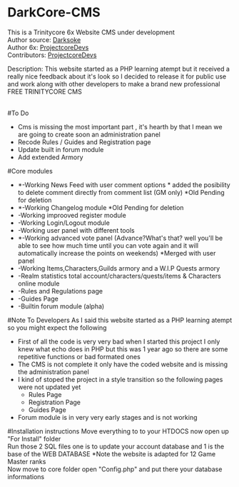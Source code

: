 # DarkCore-CMS
This is a Trinitycore 6x Website CMS under development<br>
Author source: <a href="https://github.com/darksoke">Darksoke</a><br>
Author 6x: <a href="https://github.com/ProjectcoreDevs">ProjectcoreDevs</a><br>
Contributors: <a href="https://github.com/ProjectcoreDevs">ProjectcoreDevs<a><br>

Description: This website started as a PHP learning atempt but it received a really nice feedback about it's look so I decided to release it for public use and work along with other developers to make a brand new professional FREE TRINITYCORE CMS<br><br>

#To Do
<ul>
    <li>Cms is missing the most important part , it's hearth by that I mean we are going to create soon an administration panel</li>
    <li>Recode Rules / Guides and Registration page</li>
    <li>Update built in forum module</li>
    <li>Add extended Armory</li>
</ul>

#Core modules
<ul>
    <li>*-Working News Feed with user comment options * added the posibility to delete comment directly from comment list (GM only)           *Old Pending for deletion</li>
    <li>*-Working Changelog module *Old Pending for deletion</li>
    <li>-Working improoved register module</li>
    <li>-Working Login/Logout module</li>
    <li>-Working user panel with different tools</li>
    <li>*-Working advanced vote panel (Advance?What's that? well you'll be able to see how much time until you can vote again and it          will automatically increase the points on weekends) *Merged with user panel</li>
    <li>-Working Items,Characters,Guilds armory and a W.I.P Quests armory</li>
    <li>-Realm statistics total account/characters/quests/items & Characters online module</li>
    <li>-Rules and Regulations page</li>
    <li>-Guides Page</li>
    <li>-Builtin forum module (alpha)</li>
</ul>

#Note To Developers
As I said this website started as a PHP learning atempt so you might expect the following<br>
<ul>
    <li>First of all the code is very very bad when I started this project I only knew what echo does in PHP but this was 1 year ago so there are some repetitive functions or bad formated ones</li>
    <li>The CMS is not complete it only have the coded website and is missing the administration panel</li>
    <li>I kind of stoped the project in a style transition so the following pages were not updated yet
        <ul>
            <li>Rules Page</li>
            <li>Registration Page</li>
            <li>Guides Page</li>
        </ul>
    </li>
    <li>Forum module is in very very early stages and is not working</li>
</ul>

#Installation instructions
Move everything to to your HTDOCS now open up "For Install" folder<br>
Run those 2 SQL files one is to update your account database and 1 is the base of the WEB DATABASE *Note the website is adapted for 12 Game Master ranks<br>
Now move to core folder open "Config.php" and put there your database informations
